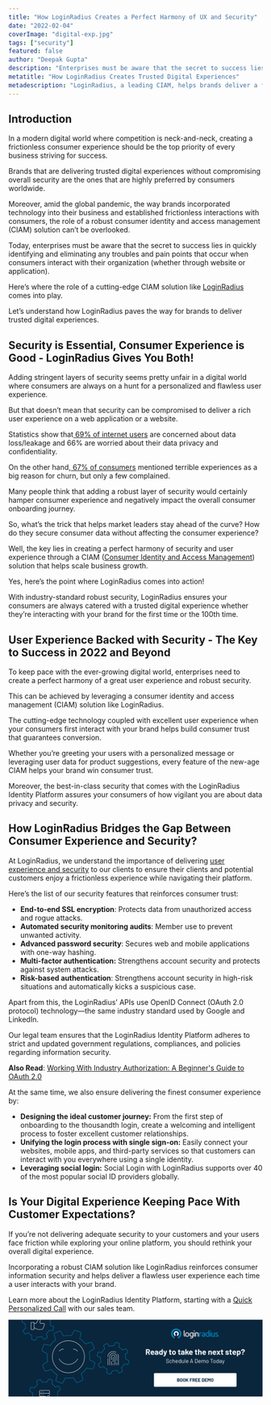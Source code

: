 ```yaml
---
title: "How LoginRadius Creates a Perfect Harmony of UX and Security"
date: "2022-02-04"
coverImage: "digital-exp.jpg"
tags: ["security"]
featured: false
author: "Deepak Gupta"
description: "Enterprises must be aware that the secret to success lies in quickly identifying and eliminating any troubles and pain points that occur when consumers interact with their organization. A robust CIAM like LoginRadius helps eliminate security and user experience challenges like a breeze."
metatitle: "How LoginRadius Creates Trusted Digital Experiences"
metadescription: "LoginRadius, a leading CIAM, helps brands deliver a flawless and secure user experience through its cutting-edge technology. Read on to know more."
---
```


## Introduction

In a modern digital world where competition is neck-and-neck, creating a frictionless consumer experience should be the top priority of every business striving for success.

Brands that are delivering trusted digital experiences without compromising overall security are the ones that are highly preferred by consumers worldwide. 

Moreover, amid the global pandemic, the way brands incorporated technology into their business and established frictionless interactions with consumers, the role of a robust consumer identity and access management (CIAM) solution can’t be overlooked. 

Today, enterprises must be aware that the secret to success lies in quickly identifying and eliminating any troubles and pain points that occur when consumers interact with their organization (whether through website or application).

Here’s where the role of a cutting-edge CIAM solution like [LoginRadius](https://www.loginradius.com/) comes into play. 

Let’s understand how LoginRadius paves the way for brands to deliver trusted digital experiences. 


## Security is Essential, Consumer Experience is Good - LoginRadius Gives You Both! 

Adding stringent layers of security seems pretty unfair in a digital world where consumers are always on a hunt for a personalized and flawless user experience.

But that doesn’t mean that security can be compromised to deliver a rich user experience on a web application or a website.

Statistics show that[ 69% of internet users](https://www.statista.com/statistics/1172265/biggest-cloud-security-concerns-in-2020/) are concerned about data loss/leakage and 66% are worried about their data privacy and confidentiality.

On the other hand,[ 67% of consumers](https://www.huffpost.com/entry/50-important-customer-exp_b_8295772?ec_carp=6823990201176436044) mentioned terrible experiences as a big reason for churn, but only a few complained. 

Many people think that adding a robust layer of security would certainly hamper consumer experience and negatively impact the overall consumer onboarding journey.

So, what’s the trick that helps market leaders stay ahead of the curve? How do they secure consumer data without affecting the consumer experience?

Well, the key lies in creating a perfect harmony of security and user experience through a CIAM ([Consumer Identity and Access Management](https://www.loginradius.com/blog/start-with-identity/customer-identity-and-access-management/)) solution that helps scale business growth.

Yes, here’s the point where LoginRadius comes into action!

With industry-standard robust security, LoginRadius ensures your consumers are always catered with a trusted digital experience whether they’re interacting with your brand for the first time or the 100th time. 


## User Experience Backed with Security - The Key to Success in 2022 and Beyond

To keep pace with the ever-growing digital world, enterprises need to create a perfect harmony of a great user experience and robust security.

This can be achieved by leveraging a consumer identity and access management (CIAM) solution like LoginRadius.

The cutting-edge technology coupled with excellent user experience when your consumers first interact with your brand helps build consumer trust that guarantees conversion.

Whether you’re greeting your users with a personalized message or leveraging user data for product suggestions, every feature of the new-age CIAM helps your brand win consumer trust. 

Moreover, the best-in-class security that comes with the LoginRadius Identity Platform assures your consumers of how vigilant you are about data privacy and security.


## How LoginRadius Bridges the Gap Between Consumer Experience and Security? 

At LoginRadius, we understand the importance of delivering [user experience and security](https://www.loginradius.com/blog/start-with-identity/balancing-security-cx/) to our clients to ensure their clients and potential customers enjoy a frictionless experience while navigating their platform. 

Here’s the list of our security features that reinforces consumer trust:



* **End-to-end SSL encryption**: Protects data from unauthorized access and rogue attacks.
* **Automated security monitoring audits**: Member use to prevent unwanted activity. 
* **Advanced password security**: Secures web and mobile applications with one-way hashing. 
* **Multi-factor authentication:** Strengthens account security and protects against system attacks.
* **Risk-based authentication**: Strengthens account security in high-risk situations and automatically kicks a suspicious case. 

Apart from this, the LoginRadius’ APIs use OpenID Connect (OAuth 2.0 protocol) technology—the same industry standard used by Google and LinkedIn. 

Our legal team ensures that the LoginRadius Identity Platform adheres to strict and updated government regulations, compliances, and policies regarding information security. 

**Also Read**: [Working With Industry Authorization: A Beginner's Guide to OAuth 2.0](https://www.loginradius.com/blog/start-with-identity/OAuth2.0-guide/)

At the same time, we also ensure delivering the finest consumer experience by: 



* **Designing the ideal customer journey:** From the first step of onboarding to the thousandth login, create a welcoming and intelligent process to foster excellent customer relationships.
* **Unifying the login process with single sign-on:** Easily connect your websites, mobile apps, and third-party services so that customers can interact with you everywhere using a single identity.
* **Leveraging social login:** Social Login with LoginRadius supports over 40 of the most popular social ID providers globally.


## Is Your Digital Experience Keeping Pace With Customer Expectations?

If you’re not delivering adequate security to your customers and your users face friction while exploring your online platform, you should rethink your overall digital experience. 

Incorporating a robust CIAM solution like LoginRadius reinforces consumer information security and helps deliver a flawless user experience each time a user interacts with your brand. 

Learn more about the LoginRadius Identity Platform, starting with a [Quick Personalized Call](https://www.loginradius.com/contact-sales/) with our sales team. 



[![book-a-demo-loginradius](../../assets/book-a-demo-loginradius.png)](https://www.loginradius.com/book-a-demo/)